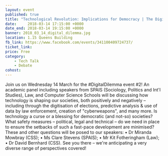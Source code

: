 ```yaml
---
layout: event
published: true
title: "Technological Revolution: Implications for Democracy | The Digital Dilemma"
date:     2018-03-14 17:15:00 +0000
date_end: 2018-03-14 19:15:00 +0000
banner: 2018_03_14_digital_dilemma.jpg
location: 1.15 Queens Building
fb_link: https://www.facebook.com/events/341100409724737/
ticket_link:
price: Free
category:
    - Tech Talk
    - Debate
cohost:
---
```


Join us on Wednesday 14 March for the #DigitalDilemma event #2!
An academic panel including speakers from SPAIS (Sociology, Politics and Int'l Studies), Law, and Computer Science Schools will be discussing how technology is shaping our societies, both positively and negatively – including through the digitisation of elections, predictive analysis & use of data by law enforcement, creation of "cyberweapons", and many more.
Is technology a curse or a blessing for democratic (and not-so) societies? What safety measures – political, legal and technical – do we need in place to ensure the setbacks of such a fast-pace development are minimised?
These and other questions will be posed to our speakers:
• Dr Miranda Mowbray (CSS);
• Ms Clare Stevens (SPAIS);
• Mr Kit Fotheringham (Law);
• Dr David Bernhard (CSS).
See you there – we're anticipating a very diverse range of perspectives covered!
